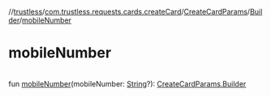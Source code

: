 //[trustless](../../../../index.md)/[com.trustless.requests.cards.createCard](../../index.md)/[CreateCardParams](../index.md)/[Builder](index.md)/[mobileNumber](mobile-number.md)

# mobileNumber

\
fun [mobileNumber](mobile-number.md)(mobileNumber: [String](https://kotlinlang.org/api/latest/jvm/stdlib/kotlin/-string/index.html)?): [CreateCardParams.Builder](index.md)
